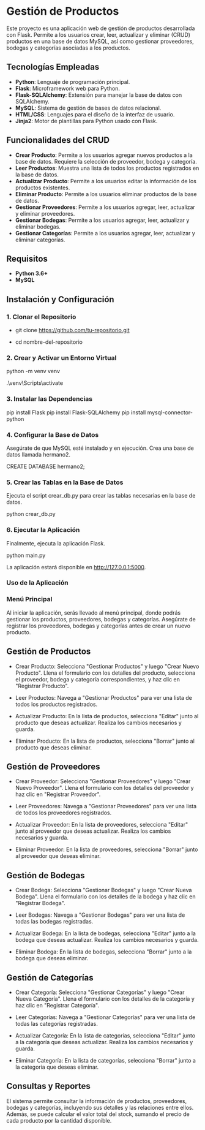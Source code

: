 # Gestión de Productos

Este proyecto es una aplicación web de gestión de productos desarrollada con Flask. Permite a los usuarios crear, leer, actualizar y eliminar (CRUD) productos en una base de datos MySQL, así como gestionar proveedores, bodegas y categorías asociadas a los productos.

## Tecnologías Empleadas

- **Python**: Lenguaje de programación principal.
- **Flask**: Microframework web para Python.
- **Flask-SQLAlchemy**: Extensión para manejar la base de datos con SQLAlchemy.
- **MySQL**: Sistema de gestión de bases de datos relacional.
- **HTML/CSS**: Lenguajes para el diseño de la interfaz de usuario.
- **Jinja2**: Motor de plantillas para Python usado con Flask.

## Funcionalidades del CRUD

- **Crear Producto**: Permite a los usuarios agregar nuevos productos a la base de datos. Requiere la selección de proveedor, bodega y categoría.
- **Leer Productos**: Muestra una lista de todos los productos registrados en la base de datos.
- **Actualizar Producto**: Permite a los usuarios editar la información de los productos existentes.
- **Eliminar Producto**: Permite a los usuarios eliminar productos de la base de datos.
- **Gestionar Proveedores**: Permite a los usuarios agregar, leer, actualizar y eliminar proveedores.
- **Gestionar Bodegas**: Permite a los usuarios agregar, leer, actualizar y eliminar bodegas.
- **Gestionar Categorías**: Permite a los usuarios agregar, leer, actualizar y eliminar categorías.

## Requisitos

- **Python 3.6+**
- **MySQL**

## Instalación y Configuración

### 1. Clonar el Repositorio

- git clone https://github.com/tu-repositorio.git

- cd nombre-del-repositorio

### 2. Crear y Activar un Entorno Virtual

python -m venv venv

.\venv\Scripts\activate

### 3. Instalar las Dependencias

pip install Flask
pip install Flask-SQLAlchemy
pip install mysql-connector-python

### 4. Configurar la Base de Datos

Asegúrate de que MySQL esté instalado y en ejecución. Crea una base de datos llamada hermano2.

CREATE DATABASE hermano2;

### 5. Crear las Tablas en la Base de Datos

Ejecuta el script crear_db.py para crear las tablas necesarias en la base de datos.

python crear_db.py

### 6. Ejecutar la Aplicación

Finalmente, ejecuta la aplicación Flask.

python main.py

La aplicación estará disponible en http://127.0.0.1:5000.

### Uso de la Aplicación

### Menú Principal

Al iniciar la aplicación, serás llevado al menú principal, donde podrás gestionar los productos, proveedores, bodegas y categorías. Asegúrate de registrar los proveedores, bodegas y categorías antes de crear un nuevo producto.

## Gestión de Productos

- Crear Producto: Selecciona "Gestionar Productos" y luego "Crear Nuevo Producto". Llena el formulario con los detalles del producto, selecciona el proveedor, bodega y categoría correspondientes, y haz clic en "Registrar Producto".

- Leer Productos: Navega a "Gestionar Productos" para ver una lista de todos los productos registrados.

- Actualizar Producto: En la lista de productos, selecciona "Editar" junto al producto que deseas actualizar. Realiza los cambios necesarios y guarda.

- Eliminar Producto: En la lista de productos, selecciona "Borrar" junto al producto que deseas eliminar.

## Gestión de Proveedores

- Crear Proveedor: Selecciona "Gestionar Proveedores" y luego "Crear Nuevo Proveedor". Llena el formulario con los detalles del proveedor y haz clic en "Registrar Proveedor".

- Leer Proveedores: Navega a "Gestionar Proveedores" para ver una lista de todos los proveedores registrados.

- Actualizar Proveedor: En la lista de proveedores, selecciona "Editar" junto al proveedor que deseas actualizar. Realiza los cambios necesarios y guarda.

- Eliminar Proveedor: En la lista de proveedores, selecciona "Borrar" junto al proveedor que deseas eliminar.

## Gestión de Bodegas

- Crear Bodega: Selecciona "Gestionar Bodegas" y luego "Crear Nueva Bodega". Llena el formulario con los detalles de la bodega y haz clic en "Registrar Bodega".

- Leer Bodegas: Navega a "Gestionar Bodegas" para ver una lista de todas las bodegas registradas.

- Actualizar Bodega: En la lista de bodegas, selecciona "Editar" junto a la bodega que deseas actualizar. Realiza los cambios necesarios y guarda.

- Eliminar Bodega: En la lista de bodegas, selecciona "Borrar" junto a la bodega que deseas eliminar.

## Gestión de Categorías

- Crear Categoría: Selecciona "Gestionar Categorías" y luego "Crear Nueva Categoría". Llena el formulario con los detalles de la categoría y haz clic en "Registrar Categoría".

- Leer Categorías: Navega a "Gestionar Categorías" para ver una lista de todas las categorías registradas.

- Actualizar Categoría: En la lista de categorías, selecciona "Editar" junto a la categoría que deseas actualizar. Realiza los cambios necesarios y guarda.

- Eliminar Categoría: En la lista de categorías, selecciona "Borrar" junto a la categoría que deseas eliminar.

## Consultas y Reportes

El sistema permite consultar la información de productos, proveedores, bodegas y categorías, incluyendo sus detalles y las relaciones entre ellos. Además, se puede calcular el valor total del stock, sumando el precio de cada producto por la cantidad disponible.